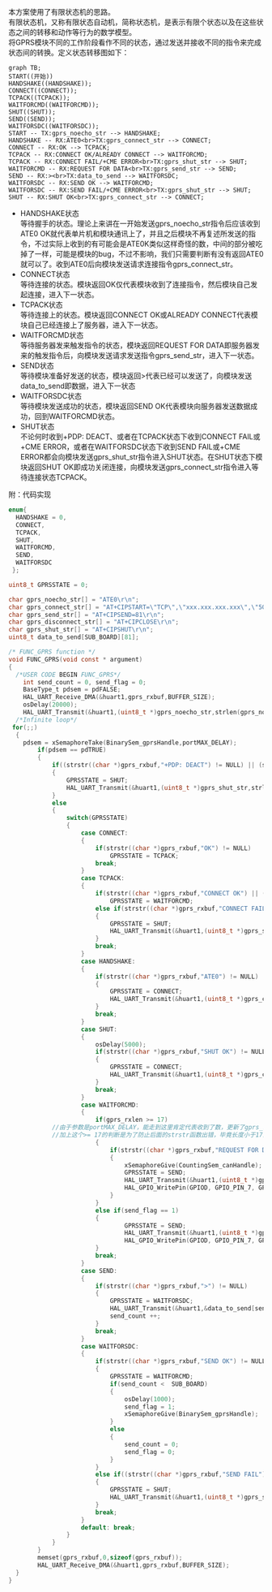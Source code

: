 本方案使用了有限状态机的思路。  
有限状态机，又称有限状态自动机，简称状态机，是表示有限个状态以及在这些状态之间的转移和动作等行为的数学模型。  
将GPRS模块不同的工作阶段看作不同的状态，通过发送并接收不同的指令来完成状态间的转换。定义状态转移图如下：  
```mermaid
graph TB;
START((开始))
HANDSHAKE((HANDSHAKE));
CONNECT((CONNECT));
TCPACK((TCPACK));
WAITFORCMD((WAITFORCMD));
SHUT((SHUT));
SEND((SEND));
WAITFORSDC((WAITFORSDC));
START -- TX:gprs_noecho_str --> HANDSHAKE;
HANDSHAKE -- RX:ATE0<br>TX:gprs_connect_str --> CONNECT;
CONNECT -- RX:OK --> TCPACK;
TCPACK -- RX:CONNECT OK/ALREADY CONNECT --> WAITFORCMD;
TCPACK -- RX:CONNECT FAIL/+CME ERROR<br>TX:gprs_shut_str --> SHUT;
WAITFORCMD -- RX:REQUEST FOR DATA<br>TX:gprs_send_str --> SEND;
SEND -- RX:><br>TX:data_to_send --> WAITFORSDC;
WAITFORSDC -- RX:SEND OK --> WAITFORCMD;
WAITFORSDC -- RX:SEND FAIL/+CME ERROR<br>TX:gprs_shut_str --> SHUT;
SHUT -- RX:SHUT OK<br>TX:gprs_connect_str --> CONNECT;
```  
+ HANDSHAKE状态  
等待握手的状态。理论上来讲在一开始发送gprs_noecho_str指令后应该收到ATE0 OK就代表单片机和模块通讯上了，并且之后模块不再复述所发送的指令，不过实际上收到的有可能会是ATE0K类似这样奇怪的数，中间的部分被吃掉了一样，可能是模块的bug，不过不影响，我们只需要判断有没有返回ATE0就可以了。收到ATE0后向模块发送请求连接指令gprs_connect_str。  
+ CONNECT状态  
等待连接的状态。模块返回OK仅代表模块收到了连接指令，然后模块自己发起连接，进入下一状态。  
+ TCPACK状态  
等待连接上的状态。模块返回CONNECT OK或ALREADY CONNECT代表模块自己已经连接上了服务器，进入下一状态。  
+ WAITFORCMD状态  
等待服务器发来触发指令的状态，模块返回REQUEST FOR DATA即服务器发来的触发指令后，向模块发送请求发送指令gprs_send_str，进入下一状态。  
+ SEND状态  
等待模块准备好发送的状态，模块返回>代表已经可以发送了，向模块发送data_to_send即数据，进入下一状态  
+ WAITFORSDC状态  
等待模块发送成功的状态，模块返回SEND OK代表模块向服务器发送数据成功，回到WAITFORCMD状态。  
+ SHUT状态  
不论何时收到+PDP: DEACT、或者在TCPACK状态下收到CONNECT FAIL或+CME ERROR，或者在WAITFORSDC状态下收到SEND FAIL或+CME ERROR都会向模块发送gprs_shut_str指令进入SHUT状态。在SHUT状态下模块返回SHUT OK即成功关闭连接，向模块发送gprs_connect_str指令进入等待连接状态TCPACK。  

附：代码实现  
```c
enum{
  HANDSHAKE = 0,
  CONNECT,
  TCPACK,
  SHUT,
  WAITFORCMD,
  SEND,
  WAITFORSDC
 };

uint8_t GPRSSTATE = 0;

char gprs_noecho_str[] = "ATE0\r\n";
char gprs_connect_str[] = "AT+CIPSTART=\"TCP\",\"xxx.xxx.xxx.xxx\",\"50000\"\r\n";
char gprs_send_str[] = "AT+CIPSEND=81\r\n";
char gprs_disconnect_str[] = "AT+CIPCLOSE\r\n";
char gprs_shut_str[] = "AT+CIPSHUT\r\n";
uint8_t data_to_send[SUB_BOARD][81];

/* FUNC_GPRS function */
void FUNC_GPRS(void const * argument)
{
  /*USER CODE BEGIN FUNC_GPRS*/
	int send_count = 0, send_flag = 0;
	BaseType_t pdsem = pdFALSE;
	HAL_UART_Receive_DMA(&huart1,gprs_rxbuf,BUFFER_SIZE);
	osDelay(20000);
	HAL_UART_Transmit(&huart1,(uint8_t *)gprs_noecho_str,strlen(gprs_noecho_str),1000);
  /*Infinite loop*/
 for(;;)
  {
    pdsem = xSemaphoreTake(BinarySem_gprsHandle,portMAX_DELAY);
		if(pdsem == pdTRUE)
		{
			if((strstr((char *)gprs_rxbuf,"+PDP: DEACT") != NULL) || (strstr((char *)gprs_rxbuf,"CLOSED") != NULL))
			{
				GPRSSTATE = SHUT;
				HAL_UART_Transmit(&huart1,(uint8_t *)gprs_shut_str,strlen(gprs_shut_str),1000);
			}
			else
			{
				switch(GPRSSTATE)
				{
					case CONNECT:
					{
						if(strstr((char *)gprs_rxbuf,"OK") != NULL)
							GPRSSTATE = TCPACK;
						break;
					}
					case TCPACK:
					{
						if(strstr((char *)gprs_rxbuf,"CONNECT OK") || (strstr((char *)gprs_rxbuf,"ALREADY CONNECT") != NULL))
							GPRSSTATE = WAITFORCMD;
						else if(strstr((char *)gprs_rxbuf,"CONNECT FAIL") || (strstr((char *)gprs_rxbuf,"+CME ERROR") != NULL))
						{
							GPRSSTATE = SHUT;
							HAL_UART_Transmit(&huart1,(uint8_t *)gprs_shut_str,strlen(gprs_shut_str),1000);
						}
						break;
					}
					case HANDSHAKE:
					{
						if(strstr((char *)gprs_rxbuf,"ATE0") != NULL)
						{
							GPRSSTATE = CONNECT;
							HAL_UART_Transmit(&huart1,(uint8_t *)gprs_connect_str,strlen(gprs_connect_str),1000);
						}
						break;
					}
					case SHUT:
					{
						osDelay(5000);
						if(strstr((char *)gprs_rxbuf,"SHUT OK") != NULL)
						{
							GPRSSTATE = CONNECT;
							HAL_UART_Transmit(&huart1,(uint8_t *)gprs_connect_str,strlen(gprs_connect_str),1000);
						}
						break;
					}
					case WAITFORCMD:
					{
						if(gprs_rxlen >= 17)
            //由于参数是portMAX_DELAY，能走到这里肯定代表收到了数，更新了gprs_rxlen
            //加上这个>= 17的判断是为了防止后面的strstr函数出错，毕竟长度小于17的话肯定不包含触发指令咯
						{
							if(strstr((char *)gprs_rxbuf,"REQUEST FOR DATA!") != NULL)
							{
								xSemaphoreGive(CountingSem_canHandle);
								GPRSSTATE = SEND;
								HAL_UART_Transmit(&huart1,(uint8_t *)gprs_send_str,strlen(gprs_send_str),1000);
								HAL_GPIO_WritePin(GPIOD, GPIO_PIN_7, GPIO_PIN_SET);
							}
						}
						else if(send_flag == 1)
						{
								GPRSSTATE = SEND;
								HAL_UART_Transmit(&huart1,(uint8_t *)gprs_send_str,strlen(gprs_send_str),1000);
								HAL_GPIO_WritePin(GPIOD, GPIO_PIN_7, GPIO_PIN_SET);
						}
						break;
					}
					case SEND:
					{
						if(strstr((char *)gprs_rxbuf,">") != NULL)
						{
							GPRSSTATE = WAITFORSDC;
							HAL_UART_Transmit(&huart1,&data_to_send[send_count][0],81,1000);
							send_count ++;
						}
						break;
					}
					case WAITFORSDC:
					{
						if(strstr((char *)gprs_rxbuf,"SEND OK") != NULL)
						{
							GPRSSTATE = WAITFORCMD;
							if(send_count <  SUB_BOARD)
							{
								osDelay(1000);
								send_flag = 1;
								xSemaphoreGive(BinarySem_gprsHandle);
							}
							else
							{
								send_count = 0;
								send_flag = 0;
							}
						}
						else if((strstr((char *)gprs_rxbuf,"SEND FAIL") != NULL) || (strstr((char *)gprs_rxbuf,"+CME ERROR") != NULL))
						{
							GPRSSTATE = SHUT;
							HAL_UART_Transmit(&huart1,(uint8_t *)gprs_shut_str,strlen(gprs_shut_str),1000);
						}
						break;
					}
					default: break;
				}
			}
		}
		memset(gprs_rxbuf,0,sizeof(gprs_rxbuf));
		HAL_UART_Receive_DMA(&huart1,gprs_rxbuf,BUFFER_SIZE);
  }
}
```
